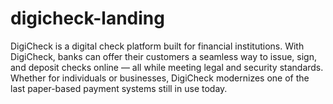 # digicheck-landing
DigiCheck is a digital check platform built for financial institutions. With DigiCheck, banks can offer their customers a seamless way to issue, sign, and deposit checks online — all while meeting legal and security standards. Whether for individuals or businesses, DigiCheck modernizes one of the last paper-based payment systems still in use today.
